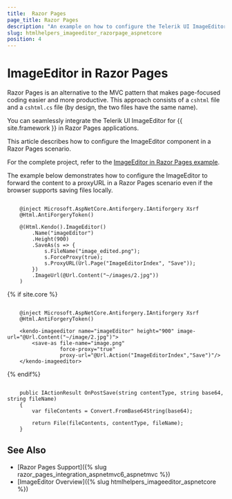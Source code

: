 ```yaml
---
title:  Razor Pages
page_title: Razor Pages
description: "An example on how to configure the Telerik UI ImageEditor component for {{ site.framework }} in a Razor Page."
slug: htmlhelpers_imageeditor_razorpage_aspnetcore
position: 4
---
```


# ImageEditor in Razor Pages

Razor Pages is an alternative to the MVC pattern that makes page-focused coding easier and more productive. This approach consists of a `cshtml` file and a `cshtml.cs` file (by design, the two files have the same name). 

You can seamlessly integrate the Telerik UI ImageEditor for {{ site.framework }} in Razor Pages applications.

This article describes how to configure the ImageEditor component in a Razor Pages scenario.

For the complete project, refer to the [ImageEditor in Razor Pages example](https://github.com/telerik/ui-for-aspnet-core-examples/blob/master/Telerik.Examples.RazorPages/Telerik.Examples.RazorPages/Pages/ImageEditor/ImageEditorIndex.cshtml).

The example below demonstrates how to configure the ImageEditor to forward the content to a proxyURL in a Razor Pages scenario even if the browser supports saving files locally.

```tab-HtmlHelper(cshtml) 
       
    @inject Microsoft.AspNetCore.Antiforgery.IAntiforgery Xsrf
    @Html.AntiForgeryToken()

    @(Html.Kendo().ImageEditor()
        .Name("imageEditor")
        .Height(900)
        .SaveAs(s => {
            s.FileName("image_edited.png");
            s.ForceProxy(true);
            s.ProxyURL(Url.Page("ImageEditorIndex", "Save"));
        })
        .ImageUrl(@Url.Content("~/images/2.jpg"))
    )
```
{% if site.core %}
```tab-TagHelper(cshtml)

    @inject Microsoft.AspNetCore.Antiforgery.IAntiforgery Xsrf
    @Html.AntiForgeryToken()
    
    <kendo-imageeditor name="imageEditor" height="900" image-url="@Url.Content("~/image/2.jpg")">
        <save-as file-name="image.png" 
                 force-proxy="true"
                 proxy-url="@Url.Action("ImageEditorIndex","Save")"/>
    </kendo-imageeditor>
```
{% endif%}
```tab-PageModel(cshtml.cs)      

    public IActionResult OnPostSave(string contentType, string base64, string fileName)
    {
        var fileContents = Convert.FromBase64String(base64);

        return File(fileContents, contentType, fileName);
    }
```

## See Also

* [Razor Pages Support]({% slug razor_pages_integration_aspnetmvc6_aspnetmvc %})
* [ImageEditor Overview]({% slug htmlhelpers_imageeditor_aspnetcore %})

